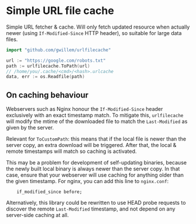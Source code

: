 # Simple URL file cache

Simple URL fetcher & cache. Will only fetch updated resource when actually newer (using `If-Modified-Since` HTTP header), so suitable for large data files.

```go
import "github.com/gwillem/urlfilecache"

url := "https://google.com/robots.txt"
path := urlfilecache.ToPath(url)
// /home/you/.cache/<cmd>/<hash>.urlcache
data, err := os.Readfile(path)
```

## On caching behaviour

Webservers such as Nginx honour the `If-Modified-Since` header exclusively with an exact timestamp match. To mitigate this, `urlfilecache` will modify the mtime of the downloaded file to match the `Last-Modified` as given by the server. 

Relevant for `ToCustomPath`: this means that if the local file is newer than the server copy, an extra download will be triggered. After that, the local & remote timestamps will match so caching is activated. 

This may be a problem for development of self-updating binaries, because the newly built local binary is always newer than the server copy. In that case, ensure that your webserver will use caching for anything older than the given timestamp. For nginx, you can add this line to `nginx.conf`:

```
    if_modified_since before;
```

Alternatively, this library could be rewritten to use HEAD probe requests to discover the remote `Last-Modified` timestamp, and not depend on any server-side caching at all. 